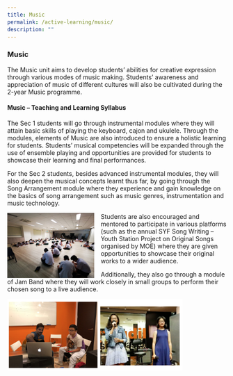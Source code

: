 ```yaml
---
title: Music
permalink: /active-learning/music/
description: ""
---
```

### Music

The Music unit aims to develop students’ abilities for creative expression through various modes of music making. Students’ awareness and appreciation of music of different cultures will also be cultivated during the 2-year Music programme.

#### Music – Teaching and Learning Syllabus

The Sec 1 students will go through instrumental modules where they will attain basic skills of playing the keyboard, cajon and ukulele. Through the modules, elements of Music are also introduced to ensure a holistic learning for students. Students’ musical competencies will be expanded through the use of ensemble playing and opportunities are provided for students to showcase their learning and final performances.

For the Sec 2 students, besides advanced instrumental modules, they will also deepen the musical concepts learnt thus far, by going through the Song Arrangement module where they experience and gain knowledge on the basics of song arrangement such as music genres, instrumentation and music technology.

<img src="/images/music1.png" style="width:200px;height:150px;margin-right:15px;" align = "left">  Students are also encouraged and mentored to participate in various platforms (such as the annual SYF Song Writing – Youth Station Project on Original Songs organised by MOE) where they are given opportunities to showcase their original works to a wider audience.

Additionally, they also go through a module of Jam Band where they will work closely in small groups to perform their chosen song to a live audience.

<img src="/images/music2.png" 
     style="width:80%">